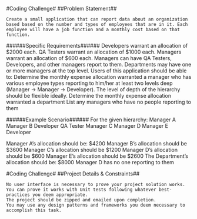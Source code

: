 #Coding Challenge#
##Problem Statement## 
```
Create a small application that can report data about an organization based based on the number and types of employees that are in it. Each employee will have a job function and a monthly cost based on that function.
```

######Specific Requirements######
Developers warrant an allocation of $2000 each.
QA Testers warrant an allocation of $1000 each.
Managers warrant an allocation of $600 each.
Managers can have QA Testers, Developers, and other managers report to them.
Departments may have one or more managers at the top level.
Users of this application should be able to:
    Determine the monthly expense allocation warranted a manager who has various employee types reporting to him/her at least two levels deep (Manager -> Manager -> Developer). The level of depth of the hierarchy should be flexible ideally.
    Determine the monthly expense allocation warranted a department
    List any managers who have no people reporting to them 

######Example Scenario######
For the given hierarchy:
Manager A
    Manager B
        Developer
        QA Tester
Manager C
    Manager D
Manager E
    Developer

Manager A’s allocation should be: $4200
Manager B’s allocation should be $3600
Manager C’s allocation should be $1200
Manager D’s allocation should be $600
Manager E’s allocation should be $2600
The Department’s allocation should be: $8000
Manager D has no one reporting to them 

#Coding Challenge#
##Project Details & Constraints##
```
No user interface is necessary to prove your project solution works. You can prove it works with Unit tests following whatever best-practices you deem appropriate.
The project should be zipped and emailed upon completion.
You may use any design patterns and frameworks you deem necessary to accomplish this task. 
```